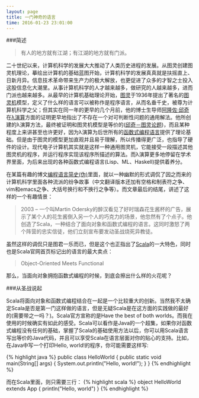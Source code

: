 ```yaml
---
layout: page
title: 一门神奇的语言
time: 2016-01-23 23:01:00
---
```


###简述

>有人的地方就有江湖；有江湖的地方就有门派。

二十世纪以来，计算机科学的发展大大推动了人类历史进程的发展。从图灵创建图灵机理论，摹绘出计算机的基础蓝图开始，计算机科学的发展真真就是扶摇直上、日新月异。信息技术革命带来生产力的极大解放，也更促进了众多的才智之士投入这股信息化大潮里。从事计算机科学的人才越来越多，做研究的人越来越多，进而门派也越来越多。从最早的计算机基础理论开始，[图灵](https://zh.wikipedia.org/wiki/%E8%89%BE%E4%BC%A6%C2%B7%E5%9B%BE%E7%81%B5)于1936年提出了著名的[图灵机](https://zh.wikipedia.org/wiki/%E5%9B%BE%E7%81%B5%E6%9C%BA)模型，定义了什么样的语言可以被称作是程序语言，从而名垂千史，被尊为计算机科学之父；但其实在同一年的更早的几个月前，他的博士生导师[阿隆佐·邱奇](https://zh.wikipedia.org/wiki/%E9%98%BF%E9%9A%86%E4%BD%90%C2%B7%E9%82%B1%E5%A5%87)在[λ演算](https://zh.wikipedia.org/wiki/%CE%9B%E6%BC%94%E7%AE%97)方面的证明更早地指出了不存在一个对可判断性问题的通用解法。他所创建的λ演算方法，最终被证明和图灵机模型是等价的([邱奇－图灵论题](https://zh.wikipedia.org/wiki/%E9%82%B1%E5%A5%87%EF%BC%8D%E5%9B%BE%E7%81%B5%E8%AE%BA%E9%A2%98))，而且某种程度上来讲甚至也许更好，因为λ演算为后世所有的[函数式编程语言](https://zh.wikipedia.org/wiki/%E5%87%BD%E6%95%B8%E7%A8%8B%E5%BC%8F%E8%AA%9E%E8%A8%80)提供了理论基础。但是由于图灵的模型更加直观并且易于理解，所以传播得更广泛，也指导了硬件的设计。现代电子计算机其实就是这样一种通用图灵机，它能接受一段描述其他图灵机的程序，并运行程序实现该程序所描述的算法。而λ演算更多地停留在学术界里面，为后来出现的各种函数式编程语言(Lisp、ML、Haskell)提供着养分。

在某篇有趣的博文[编程语言简史(伪)](http://blog.jobbole.com/41073/)里面，就以一种幽默的形式调侃了因之而来的计算机科学里面各种流派的纷争故事（中文翻译版本还加有空格和制表符之争、vim和emacs之争、大括号换行和不换行之争等）。而文章最后的结尾，讲述了这样的一个有趣情景：

>2003 – 一个叫Martin Odersky的醉汉看见了好时瑞森花生酱杯的广告，展示了某个人的花生酱倒入另一个人的巧克力的场景，他忽然有了个点子。他创造了Scala，一种结合了面向对象和函数式编程的语言。这同时激怒了两个阵营的忠实信徒，他们立刻宣布要发动圣战烧死异教徒。

虽然这样的调侃只是图君一乐而已，但是这个也正指出了[Scala](http://www.scala-lang.org/)的一大特色，同时也是Scala官网首页标记出的语言的最大卖点：

>Object-Oriented Meets Functional

那么，当面向对象拥抱函数式编程的时候，到底会擦出什么样的火花呢？

###从圣战说起

Scala将面向对象和函数式编程结合在一起是一个比较重大的创新。当然我不太确定Scala是否是第一门这样做的语言，但是无疑Scala是在这方面的实践做的最好的(需要带之一吗？)。Scala官方宣称的是Have the best of both worlds。而我在使用的时候确实有如此的感受。Scala可以看作是Java的一个超集，如果你对函数式编程没有任何的基础，掌握了Scala的基础使用方法以后，你可以用Scala语言写出等价的Java代码，并且可以享受Scala在语言层面对你的贴心的支持。比如，在Java中写一个打印Hello, world!的程序，你可能需要这样写:

{% highlight java %}
public class HelloWorld {
    public static void main(String[] args) {
        System.out.println("Hello, world!");
    }
}
{% endhighlight %}

而在Scala里面，则只需要三行：
{% highlight scala %}
object HelloWorld extends App {
    println("Hello, world")
}
{% endhighlight %}








